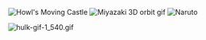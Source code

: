 ![Howl's Moving Castle](https://media.giphy.com/media/wUCgLRvDdtWs8/giphy.gif)
![Miyazaki 3D orbit gif](https://media.giphy.com/media/10O2VDQiU0e7QY/giphy.gif)
![Naruto](https://media.giphy.com/media/r5IgwkL8JUfRu/giphy.gif)

![hulk-gif-1_540.gif](https://ll-show.s3.amazonaws.com/public/gened-1042/hulk-gif-1_540.gif)
